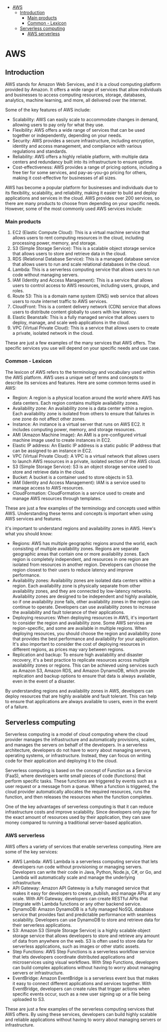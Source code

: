 

<!-- toc -->

- [AWS](#aws)
  * [Introduction](#introduction)
    + [Main products](#main-products)
    + [Common - Lexicon](#common---lexicon)
  * [Serverless computing](#serverless-computing)
    + [AWS serverless](#aws-serverless)

<!-- tocstop -->

# AWS
## Introduction

 AWS stands for Amazon Web Services, and it is a cloud computing platform provided by Amazon. It offers a wide range of services that allow individuals and businesses to access computing resources, storage, databases, analytics, machine learning, and more, all delivered over the internet.

Some of the key features of AWS include:

* Scalability: AWS can easily scale to accommodate changes in demand, allowing users to pay only for what they use.
* Flexibility: AWS offers a wide range of services that can be used together or independently, depending on your needs.
* Security: AWS provides a secure infrastructure, including encryption, identity and access management, and compliance with various regulations and standards.
* Reliability: AWS offers a highly reliable platform, with multiple data centers and redundancy built into its infrastructure to ensure uptime.
* Cost-effectiveness: AWS provides a range of pricing options, including a free tier for some services, and pay-as-you-go pricing for others, making it cost-effective for businesses of all sizes.

AWS has become a popular platform for businesses and individuals due to its flexibility, scalability, and reliability, making it easier to build and deploy applications and services in the cloud.
AWS provides over 200 services, so there are many products to choose from depending on your specific needs. However, some of the most commonly used AWS services include:

### Main products
1. EC2 (Elastic Compute Cloud): This is a virtual machine service that allows users to rent computing resources in the cloud, including processing power, memory, and storage.
2. S3 (Simple Storage Service): This is a scalable object storage service that allows users to store and retrieve data in the cloud.
3. RDS (Relational Database Service): This is a managed database service that allows users to run and scale relational databases in the cloud.
4. Lambda: This is a serverless computing service that allows users to run code without managing servers.
5. IAM (Identity and Access Management): This is a service that allows users to control access to AWS resources, including users, groups, and roles.
6. Route 53: This is a domain name system (DNS) web service that allows users to route internet traffic to AWS services.
7. CloudFront: This is a content delivery network (CDN) service that allows users to distribute content globally to users with low latency.
8. Elastic Beanstalk: This is a fully managed service that allows users to deploy, manage, and scale web applications in the cloud.
9. VPC (Virtual Private Cloud): This is a service that allows users to create a private, isolated network in the cloud.

These are just a few examples of the many services that AWS offers. The specific services you use will depend on your specific needs and use case.

### Common - Lexicon

The lexicon of AWS refers to the terminology and vocabulary used within the AWS platform. AWS uses a unique set of terms and concepts to describe its services and features. Here are some common terms used in AWS:

* Region: A region is a physical location around the world where AWS has data centers. Each region contains multiple availability zones.
* Availability zone: An availability zone is a data center within a region. Each availability zone is isolated from others to ensure that failures in one zone do not affect other zones.
* Instance: An instance is a virtual server that runs on AWS EC2. It includes computing power, memory, and storage resources.
* AMI (Amazon Machine Image): An AMI is a pre-configured virtual machine image used to create instances in EC2.
* Elastic IP address: An Elastic IP address is a static public IP address that can be assigned to an instance in EC2.
* VPC (Virtual Private Cloud): A VPC is a virtual network that allows users to launch AWS resources in a private, isolated section of the AWS cloud.
* S3 (Simple Storage Service): S3 is an object storage service used to store and retrieve data in the cloud.
* Bucket: A bucket is a container used to store objects in S3.
* IAM (Identity and Access Management): IAM is a service used to manage access to AWS resources.
* CloudFormation: CloudFormation is a service used to create and manage AWS resources through templates.

These are just a few examples of the terminology and concepts used within AWS. Understanding these terms and concepts is important when using AWS services and features.

it's important to understand regions and availability zones in AWS. Here's what you should know:

* Regions: AWS has multiple geographic regions around the world, each consisting of multiple availability zones. Regions are separate geographic areas that contain one or more availability zones. Each region is completely independent, and resources in one region are isolated from resources in another region. Developers can choose the region closest to their users to reduce latency and improve performance.
* Availability zones: Availability zones are isolated data centers within a region. Each availability zone is physically separate from other availability zones, and they are connected by low-latency networks. Availability zones are designed to be independent and highly available, so if one availability zone fails, other availability zones in the region can continue to operate. Developers can use availability zones to increase the availability and fault tolerance of their applications.
* Deploying resources: When deploying resources in AWS, it's important to consider the region and availability zone. Some AWS services are region-specific, and some are available in multiple regions. When deploying resources, you should choose the region and availability zone that provides the best performance and availability for your application. It's also important to consider the cost of deploying resources in different regions, as prices may vary between regions.
* Replication and backup: To ensure high availability and disaster recovery, it's a best practice to replicate resources across multiple availability zones or regions. This can be achieved using services such as Amazon S3, Amazon RDS, and Amazon DynamoDB, which provide replication and backup options to ensure that data is always available, even in the event of a disaster.

By understanding regions and availability zones in AWS, developers can deploy resources that are highly available and fault tolerant. This can help to ensure that applications are always available to users, even in the event of a failure.

## Serverless computing

Serverless computing is a model of cloud computing where the cloud provider manages the infrastructure and automatically provisions, scales, and manages the servers on behalf of the developers. In a serverless architecture, developers do not have to worry about managing servers, operating systems, or infrastructure. Instead, they can focus on writing code for their application and deploying it to the cloud.

Serverless computing is based on the concept of Function as a Service (FaaS), where developers write small pieces of code (functions) that perform specific tasks. These functions are triggered by events such as a user request or a message from a queue. When a function is triggered, the cloud provider automatically allocates the required resources, runs the function, and then releases the resources when the function completes.

One of the key advantages of serverless computing is that it can reduce infrastructure costs and improve scalability. Since developers only pay for the exact amount of resources used by their application, they can save money compared to running a traditional server-based application.

### AWS serverless

AWS offers a variety of services that enable serverless computing. Here are some of the key services:

* AWS Lambda: AWS Lambda is a serverless computing service that lets developers run code without provisioning or managing servers. Developers can write their code in Java, Python, Node.js, C#, or Go, and Lambda will automatically scale and manage the underlying infrastructure.
* API Gateway: Amazon API Gateway is a fully managed service that makes it easy for developers to create, publish, and manage APIs at any scale. With API Gateway, developers can create RESTful APIs that integrate with Lambda functions or any other backend service.
* DynamoDB: Amazon DynamoDB is a fully managed NoSQL database service that provides fast and predictable performance with seamless scalability. Developers can use DynamoDB to store and retrieve data for their serverless applications.
* S3: Amazon S3 (Simple Storage Service) is a highly scalable object storage service that allows developers to store and retrieve any amount of data from anywhere on the web. S3 is often used to store data for serverless applications, such as images or other static assets.
* Step Functions: AWS Step Functions is a serverless workflow service that lets developers coordinate distributed applications and microservices using visual workflows. With Step Functions, developers can build complex applications without having to worry about managing servers or infrastructure.
* EventBridge: Amazon EventBridge is a serverless event bus that makes it easy to connect different applications and services together. With EventBridge, developers can create rules that trigger actions when specific events occur, such as a new user signing up or a file being uploaded to S3.

These are just a few examples of the serverless computing services that AWS offers. By using these services, developers can build highly scalable and reliable applications without having to worry about managing servers or infrastructure.

